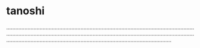 # tanoshi

.....................................................................................................................................................................................................................................................................................................................................................................